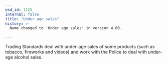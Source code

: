 ```yaml
---
esd_id: 1125
internal: false
title: "Under age sales"
history: >-
  Name changed to 'Under age sales' in version 4.00.

---
```


Trading Standards deal with under-age sales of some products (such as tobacco, fireworks and videos) and work with the Police to deal with under-age alcohol sales.

